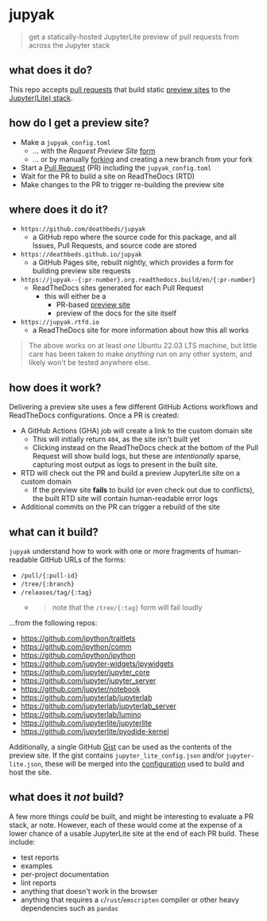 # jupyak

> get a statically-hosted JupyterLite preview of pull requests from across the
> Jupyter stack

## what does it do?

This repo accepts [pull requests](#how-does-it-work) that build static [preview sites](#how-do-i-get-a-preview-site) to the [Jupyter(Lite) stack](#what-can-it-build).

## how do I get a preview site?

- Make a `jupyak_config.toml`
  - ... with the _Request Preview Site_ [form]
  - ... or by manually [forking][fork] and creating a new branch from your fork
- Start a [Pull Request][pulls] (PR) including the `jupyak_config.toml`
- Wait for the PR to build a site on ReadTheDocs (RTD)
- Make changes to the PR to trigger re-building the preview site

## where does it do it?

- `https://github.com/deathbeds/jupyak`
    - a GitHub repo where the source code for this package, and all Issues, Pull Requests, and source code are stored
- `https://deathbeds.github.io/jupyak`
    - a GitHub Pages site, rebuilt nightly, which provides a form for building preview site requests
- `https://jupyak--{:pr-number}.org.readthedocs.build/en/{:pr-number}`
    - ReadTheDocs sites generated for each Pull Request
      - this will either be a
        - PR-based [preview site](#how-do-i-get-a-preview-site)
        - preview of the docs for the site itself
- `https://jupyak.rtfd.io`
    - a ReadTheDocs site for more information about how this all works

> The above works on at least _one_ Ubuntu 22.03 LTS machine, but little care has
> been taken to make _anything_ run on any other system, and likely won't be tested
> anywhere else.

## how does it work?

Delivering a preview site uses a few different GitHub Actions workflows and ReadTheDocs
configurations. Once a PR is created:

- A GitHub Actions (GHA) job will create a link to the custom domain site
  - This will initially return `404`, as the site isn't built yet
  - Clicking instead on the ReadTheDocs check at the bottom of the Pull Request
    will show build logs, but these are _intentionally_ sparse, capturing most output
    as logs to present in the built site.
- RTD will check out the PR and build a preview JupyterLite site on a custom
  domain
  - If the preview site **fails** to build (or even check out due to conflicts),
    the built RTD site will contain human-readable error logs
- Additional commits on the PR can trigger a rebuild of the site

## what can it build?

`jupyak` understand how to work with one or more fragments of human-readable GitHub URLs of the forms:

  - `/pull/{:pull-id}`
  - `/tree/{:branch}`
  - `/releases/tag/{:tag}`
    - > note that the `/tree/{:tag}` form will fail loudly

...from the following repos:

  - https://github.com/ipython/traitlets
  - https://github.com/ipython/comm
  - https://github.com/ipython/ipython
  - https://github.com/jupyter-widgets/ipywidgets
  - https://github.com/jupyter/jupyter_core
  - https://github.com/jupyter/jupyter_server
  - https://github.com/jupyter/notebook
  - https://github.com/jupyterlab/jupyterlab
  - https://github.com/jupyterlab/jupyterlab_server
  - https://github.com/jupyterlab/lumino
  - https://github.com/jupyterlite/jupyterlite
  - https://github.com/jupyterlite/pyodide-kernel

Additionally, a single GitHub [Gist][gist] can be used as the contents of the preview site.
If the gist contains `jupyter_lite_config.json` and/or `jupyter-lite.json`, these
will be merged into the [configuration][lite-config] used to build and host the site.


## what does it _not_ build?

A few more things _could_ be built, and might be interesting to evaluate
a PR stack, ar note. However, each of these would come at the expense of a lower
chance of a usable JupyterLite site at the end of each PR build. These include:

- test reports
- examples
- per-project documentation
- lint reports
- anything that doesn't work in the browser
- anything that requires a `c`/`rust`/`emscripten` compiler or other heavy dependencies
  such as `pandas`

[issues]: https://github.com/deathbeds/jupyak/issues
[pulls]: https://github.com/deathbeds/jupyak/pulls
[form]: https://deathbeds.github.io/jupyak/new.html
[fork]: https://github.com/deathbeds/jupyak/fork
[gist]: https://gist.github.com/
[pages-badge]: https://github.com/deathbeds/jupyak/actions/workflows/pages.yml/badge.svg?branch=main
[pages-status]: https://github.com/deathbeds/jupyak/actions/workflows/pages.yml
[lite-config]: https://jupyterlite.readthedocs.io/en/latest/howto/configure/config_files.html
